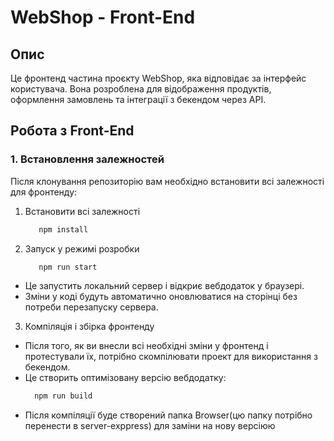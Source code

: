 # WebShop - Front-End

## Опис

Це фронтенд частина проєкту WebShop, яка відповідає за інтерфейс користувача. Вона розроблена для відображення продуктів, оформлення замовлень та інтеграції з бекендом через API.

## Робота з Front-End

### 1. Встановлення залежностей

Після клонування репозиторію вам необхідно встановити всі залежності для фронтенду:
1. Встановити всі залежності
     ```bash
        npm install
2. Запуск у режимі розробки
     ```bash
        npm run start
- Це запустить локальний сервер і відкриє вебдодаток у браузері.
- Зміни у коді будуть автоматично оновлюватися на сторінці без потреби перезапуску сервера.
3.   Компіляція і збірка фронтенду
- Після того, як ви внесли всі необхідні зміни у фронтенд і протестували їх, потрібно скомпілювати проект для використання з бекендом.
-  Це створить оптимізовану версію вебдодатку:
     ```bash
       npm run build
- Після компіляції буде створений папка  Browser(цю папку потрібно перенести в server-exppress) для заміни на нову версіюю      
